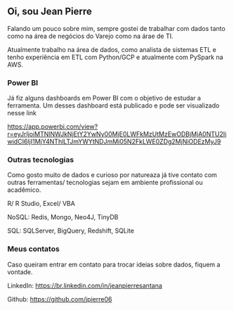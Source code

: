 
## Oi, sou Jean Pierre

Falando um pouco sobre mim, sempre gostei de trabalhar com dados tanto como na área de negócios do Varejo como na árae de TI.

Atualmente trabalho na área de dados, como analista de sistemas ETL e tenho experiência em ETL com Python/GCP e atualmente com PySpark na AWS.


### Power BI

Já fiz alguns dashboards em Power BI com o objetivo de estudar a ferramenta. Um desses dashboard está publicado e pode ser visualizado nesse link


https://app.powerbi.com/view?r=eyJrIjoiMTNlNWJkNjEtY2YwNy00MjE0LWFkMzUtMzEwODBjMjA0NTU2IiwidCI6IjI1MjY4NThlLTJmYWYtNDJmMi05N2FkLWE0ZDg2MjNiODEzMyJ9


### Outras tecnologias

Como gosto muito de dados e curioso por natureaza já tive contato com outras ferramentas/ tecnologias sejam em ambiente profissional ou acadêmico.

R/ R Studio, Excel/ VBA

NoSQL: Redis, Mongo, Neo4J, TinyDB

SQL: SQLServer, BigQuery, Redshift, SQLite


### Meus contatos

Caso queiram entrar em contato para trocar ideias sobre dados, fiquem a vontade.

LinkedIn: https://br.linkedin.com/in/jeanpierresantana

Github: https://github.com/jpierre06

